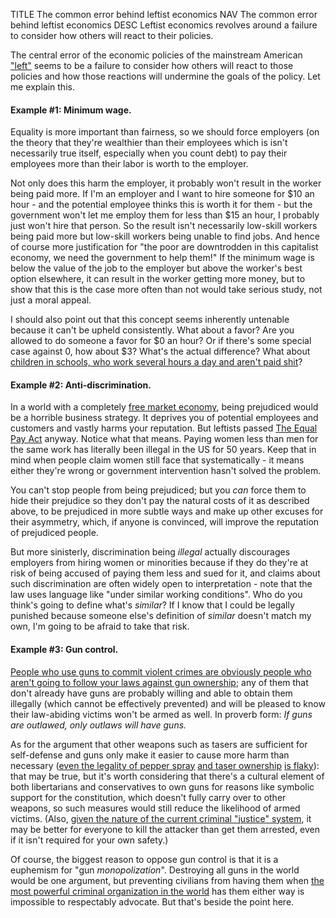 TITLE The common error behind leftist economics
NAV The common error behind leftist economics
DESC Leftist economics revolves around a failure to consider how others will react to their policies.

The central error of the economic policies of the mainstream American ["left"](/argument/left_right) seems to be a failure to consider how others will react to those policies and how those reactions will undermine the goals of the policy. Let me explain this.

#### Example #1: Minimum wage.

Equality is more important than fairness, so we should force employers (on the theory that they're wealthier than their employees which is isn't necessarily true itself, especially when you count debt) to pay their employees more than their labor is worth to the employer.

Not only does this harm the employer, it probably won't result in the worker being paid more. If I'm an employer and I want to hire someone for $10 an hour - and the potential employee thinks this is worth it for them - but the government won't let me employ them for less than $15 an hour, I probably just won't hire that person. So the result isn't necessarily low-skill workers being paid more but low-skill workers being unable to find jobs. <span class="note">And hence of course more justification for "the poor are downtrodden in this capitalist economy, we need the government to help them!"</span> If the minimum wage is below the value of the job to the employer but above the worker's best option elsewhere, it can result in the worker getting more money, but to show that this is the case more often than not would take serious study, not just a moral appeal.

I should also point out that this concept seems inherently untenable because it can't be upheld consistently. What about a favor? Are you allowed to do someone a favor for $0 an hour? Or if there's some special case against 0, how about $3? What's the actual difference? What about [children in schools, who work several hours a day and aren't paid shit](/protagonism/children)?

#### Example #2: Anti-discrimination.

In a world with a completely [free market economy](/protagonism/market), being prejudiced would be a horrible business strategy. It deprives you of potential employees and customers and vastly harms your reputation. But leftists passed <a rel="nofollow" href="https://www.eeoc.gov/laws/statutes/epa.cfm">The Equal Pay Act</a> anyway. <span class="note">Notice what that means. Paying women less than men for the same work has literally been illegal in the US for 50 years. Keep that in mind when people claim women still face that systematically - it means either they're wrong or government intervention hasn't solved the problem.</span>

You can't stop people from being prejudiced; but you *can* force them to hide their prejudice so they don't pay the natural costs of it as described above, to be prejudiced in more subtle ways and make up other excuses for their asymmetry, which, if anyone is convinced, will improve the reputation of prejudiced people.

But more sinisterly, discrimination being *illegal* actually discourages employers from hiring women or minorities because if they do they're at risk of being accused of paying them less and sued for it, and claims about such discrimination are often widely open to interpretation - note that the law uses language like "under similar working conditions". Who do you think's going to define what's *similar*? If I know that I could be legally punished because someone else's definition of *similar* doesn't match my own, I'm going to be afraid to take that risk.

#### Example #3: Gun control.

[People who use guns to commit violent crimes are obviously people who aren't going to follow your laws against gun ownership](/protagonism/rules); any of them that don't already have guns are probably willing and able to obtain them illegally (which cannot be effectively prevented) and will be pleased to know their law-abiding victims won't be armed as well. In proverb form: *If guns are outlawed, only outlaws will have guns.*

As for the argument that other weapons such as tasers are sufficient for self-defense and guns only make it easier to cause more harm than necessary (<a rel="nofollow" href="https://buy.taser.com/pages/state-requirements">even the legality of pepper spray</a> <a rel="nofollow" href="https://buy.taser.com/pages/state-requirements">and taser ownership</a> <a rel="nofollow" href="https://blogs.findlaw.com/blotter/2014/09/is-it-legal-to-use-a-taser-for-personal-protection.html">is flaky</a>): that may be true, but it's worth considering that there's a cultural element of both libertarians and conservatives to own guns for reasons like symbolic support for the constitution, which doesn't fully carry over to other weapons, so such measures would still reduce the likelihood of armed victims. (Also, [given the nature of the current criminal "justice" system](/protagonism/imprisonment), it may be better for everyone to kill the attacker than get them arrested, even if it isn't required for your own safety.)

Of course, the biggest reason to oppose gun control is that it is a euphemism for "gun *monopolization*". Destroying all guns in the world would be one argument, but preventing civilians from having them when [the most powerful criminal organization in the world](/protagonism/anarchism) has them either way is impossible to respectably advocate. But that's beside the point here.
